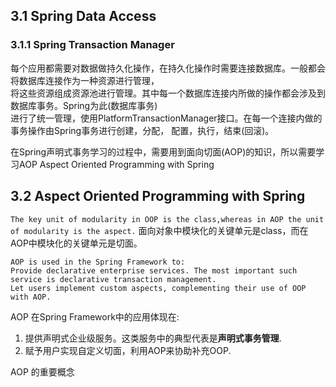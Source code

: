 ## 3.1 Spring Data Access
### 3.1.1 Spring Transaction Manager
每个应用都需要对数据做持久化操作，在持久化操作时需要连接数据库。一般都会将数据库连接作为一种资源进行管理，  
将这些资源组成资源池进行管理。其中每一个数据库连接内所做的操作都会涉及到数据库事务。Spring为此(数据库事务)  
进行了统一管理，使用PlatformTransactionManager接口。在每一个连接内做的事务操作由Spring事务进行创建，分配，
配置，执行，结束(回滚)。

在Spring声明式事务学习的过程中，需要用到面向切面(AOP)的知识，所以需要学习AOP  Aspect Oriented Programming with Spring
## 3.2 Aspect Oriented Programming with Spring
`The key unit of modularity in OOP is the class,whereas in AOP the unit of modularity is the aspect.`
面向对象中模块化的关键单元是class，而在AOP中模块化的关键单元是切面。
```
AOP is used in the Spring Framework to:
Provide declarative enterprise services. The most important such service is declarative transaction management.
Let users implement custom aspects, complementing their use of OOP with AOP.
```
AOP 在Spring Framework中的应用体现在:
1. 提供声明式企业级服务。这类服务中的典型代表是**声明式事务管理**.
2. 赋予用户实现自定义切面，利用AOP来协助补充OOP.

AOP 的重要概念
